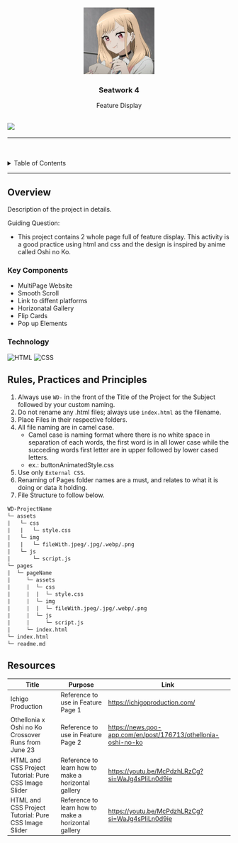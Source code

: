 <a name="readme-top">

<br/>

<br />
<div align="center">
  <a href="https://github.com/U-Keziah/">
    <img src="./assets/img/marin-katigawa.jpg" width="160" height="150">
  </a>
  <h3 align="center">Seatwork 4</h3>
</div>
<!-- TODO: Make a short description -->
<div align="center">
Feature Display
</div>

<br />

![](https://visit-counter.vercel.app/counter.png?page=U-Keziah/WD-Seatwork-04-TX03)

---

<br />
<br />

<!-- TODO: If you want to add more layers for your readme -->
<details>
  <summary>Table of Contents</summary>
  <ol>
    <li>
      <a href="#overview">Overview</a>
      <ol>
        <li>
          <a href="#key-components">Key Components</a>
        </li>
        <li>
          <a href="#technology">Technology</a>
        </li>
      </ol>
    </li>
    <li>
      <a href="#rule,-practices-and-principles">Rules, Practices and Principles</a>
    </li>
    <li>
      <a href="#resources">Resources</a>
    </li>
  </ol>
</details>

---

## Overview

<!-- TODO: To be changed -->
<!-- The following are just sample -->
Description of the project in details.

Guiding Question:
- This project contains 2 whole page full of feature display. This activity is a good practice using html and css and the design is inspired by anime called Oshi no Ko. 


### Key Components
<!-- TODO: List of Key Components -->
<!-- The following are just sample -->
- MultiPage Website
- Smooth Scroll
- Link to diffent platforms
- Horizonatal Gallery
- Flip Cards
- Pop up Elements

### Technology
<!-- TODO: List of Technology Used -->
![HTML](https://img.shields.io/badge/HTML-E34F26?style=for-the-badge&logo=html5&logoColor=white)
![CSS](https://img.shields.io/badge/CSS-1572B6?style=for-the-badge&logo=css3&logoColor=white)

## Rules, Practices and Principles
1. Always use `WD-` in the front of the Title of the Project for the Subject followed by your custom naming.
2. Do not rename any .html files; always use `index.html` as the filename.
3. Place Files in their respective folders.
4. All file naming are in camel case.
   - Camel case is naming format where there is no white space in separation of each words, the first word is in all lower case while the succeding words first letter are in upper followed by lower cased letters.
   - ex.: buttonAnimatedStyle.css
5. Use only `External CSS`.
6. Renaming of Pages folder names are a must, and relates to what it is doing or data it holding.
7. File Structure to follow below.

```
WD-ProjectName
└─ assets
|   └─ css
|   |   └─ style.css
|   └─ img
|   |   └─ fileWith.jpeg/.jpg/.webp/.png
|   └─ js
|       └─ script.js
└─ pages
|  └─ pageName
|     └─ assets
|     |  └─ css
|     |  |  └─ style.css
|     |  └─ img
|     |  |  └─ fileWith.jpeg/.jpg/.webp/.png
|     |  └─ js
|     |     └─ script.js
|     └─ index.html
└─ index.html
└─ readme.md
```

## Resources

<!-- TODO: Add References -->
| Title | Purpose | Link |
|-|-|-|
| Ichigo Production | Reference to use in Feature Page 1 | https://ichigoproduction.com/ |
| Othellonia x Oshi no Ko Crossover Runs from June 23 | Reference to use in Feature Page 2 | https://news.qoo-app.com/en/post/176713/othellonia-oshi-no-ko |
| HTML and CSS Project Tutorial: Pure CSS Image Slider | Reference to learn how to make a horizontal gallery | https://youtu.be/McPdzhLRzCg?si=WaJg4sPIiLn0d9ie |
| HTML and CSS Project Tutorial: Pure CSS Image Slider | Reference to learn how to make a horizontal gallery | https://youtu.be/McPdzhLRzCg?si=WaJg4sPIiLn0d9ie |

